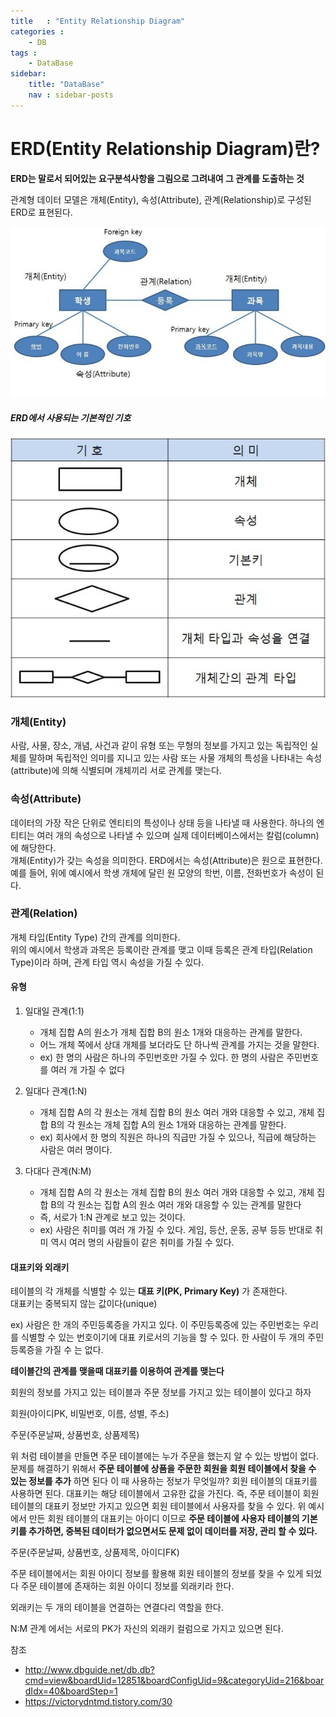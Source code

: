 ```yaml
---
title   : "Entity Relationship Diagram"
categories : 
    - DB
tags : 
    - DataBase
sidebar:
    title: "DataBase"
    nav : sidebar-posts
---
```


# ERD(Entity Relationship Diagram)란?  
__ERD는 말로서 되어있는 요구분석사항을 그림으로 그려내여 그 관계를 도출하는 것__  

관계형 데이터 모델은 개체(Entity), 속성(Attribute), 관계(Relationship)로 구성된 ERD로 표현된다.  

![ERD](/assets/img/database/ERD.png)  

##### ERD에서 사용되는 기본적인 기호  
![giho](/assets/img/database/giho.PNG)  

### 개체(Entity)  
사람, 사물, 장소, 개념, 사건과 같이 유형 또는 무형의 정보를 가지고 있는 독립적인 실체를 말하며 독립적인 의미를 지니고 있는 사람 또는 사물 개체의 특성을 나타내는 속성(attribute)에 의해 식별되며 개체끼리 서로 관계를 맺는다.  


### 속성(Attribute)  
데이터의 가장 작은 단위로 엔티티의 특성이나 상태 등을 나타낼 때 사용한다. 하나의 엔티티는 여러 개의 속성으로 나타낼 수 있으며 실제 데이터베이스에서는 칼럼(column)에 해당한다.  
개체(Entity)가 갖는 속성을 의미한다. ERD에서는 속성(Attribute)은 원으로 표현한다. 예를 들어, 위에 예시에서 학생 개체에 달린 원 모양의 학번, 이름, 전화번호가 속성이 된다.  


### 관계(Relation)
개체 타입(Entity Type) 간의 관계를 의미한다.  
위의 예시에서 학생과 과목은 등록이란 관계를 맺고 이때 등록은 관계 타입(Relation Type)이라 하며, 관계 타입 역시 속성을 가질 수 있다.  

#### 유형  
1. 일대일 관계(1:1)  
   - 개체 집합 A의 원소가 개체 집합 B의 원소 1개와 대응하는 관계를 말한다.
   - 어느 개체 쪽에서 상대 개체를 보더라도 단 하나씩 관계를 가지는 것을 말한다.
   - ex) 한 명의 사람은 하나의 주민번호만 가질 수 있다. 한 명의 사람은 주민번호를 여러 개 가질 수 없다

2. 일대다 관계(1:N)  
   - 개체 집합 A의 각 원소는 개체 집합 B의 원소 여러 개와 대응할 수 있고, 개체 집합 B의 각 원소는 개체 집합 A의 원소 1개와 대응하는 관계를 말한다.
   - ex) 회사에서 한 명의 직원은 하나의 직급만 가질 수 있으나, 직급에 해당하는 사람은 여러 명이다.

3. 다대다 관계(N:M)  
   - 개체 집합 A의 각 원소는 개체 집합 B의 원소 여러 개와 대응할 수 있고, 개체 집합 B의 각 원소는 집합 A의 원소 여러 개와 대응할 수 있는 관계를 말한다
   - 즉, 서로가 1:N 관계로 보고 있는 것이다.
   - ex) 사람은 취미를 여러 개 가질 수 있다. 게임, 등산, 운동, 공부 등등 반대로 취미 역시 여러 명의 사람들이 같은 취미를 가질 수 있다.  

#### 대표키와 외래키  

테이블의 각 개체를 식별할 수 있는 __대표 키(PK, Primary Key)__ 가 존재한다.  
대표키는 중복되지 않는 값이다(unique)  

ex) 사람은 한 개의 주민등록증을 가지고 있다. 이 주민등록증에 있는 주민번호는 우리를 식별할 수 있는 번호이기에 대표 키로서의 기능을 할 수 있다. 한 사람이 두 개의 주민등록증을 가질 수 는 없다.  

__테이블간의 관계를 맺을때 대표키를 이용하여 관계를 맺는다__  

회원의 정보를 가지고 있는 테이블과 주문 정보를 가지고 있는 테이블이 있다고 하자  

회원(아이디PK, 비밀번호, 이름, 성별, 주소)  

주문(주문날짜, 상품번호, 상품제목)  

위 처럼 테이블을 만들면 주문 테이블에는 누가 주문을 했는지 알 수 있는 방법이 없다.  
문제를 해결하기 위해서 __주문 테이블에 상품을 주문한 회원을 회원 테이블에서 찾을 수 있는 정보를 추가__ 하면 된다 이 때 사용하는 정보가 무엇일까? 회원 테이블의 대표키를 사용하면 된다. 대표키는 해당 테이블에서 고유한 값을 가진다. 즉, 주문 테이블이 회원 테이블의 대표키 정보만 가지고 있으면 회원 테이블에서 사용자를 찾을 수 있다. 위 예시에서 만든 회원 테이블의 대표키는 아이디 이므로 __주문 테이블에 사용자 테이블의 기본키를 추가하면, 중복된 데이터가 없으면서도 문제 없이 데이터를 저장, 관리 할 수 있다.__  


주문(주문날짜, 상품번호, 상품제목, 아이디FK)  

주문 테이블에서는 회원 아이디 정보를 활용해 회원 테이블의 정보를 찾을 수 있게 되었다 주문 테이블에 존재하는 회원 아이디 정보를 외래키라 한다.  

외래키는 두 개의 테이블을 연결하는 연결다리 역할을 한다.  

N:M 관계 에서는 서로의 PK가 자신의 외래키 컬럼으로 가지고 있으면 된다.  


참조  
- <http://www.dbguide.net/db.db?cmd=view&boardUid=12851&boardConfigUid=9&categoryUid=216&boardIdx=40&boardStep=1>
- <https://victorydntmd.tistory.com/30>